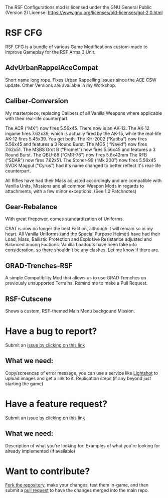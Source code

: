 The RSF Configurations mod is licensed under the GNU General Public (Version 2) License:
https://www.gnu.org/licenses/old-licenses/gpl-2.0.html

# RSF CFG
RSF CFG is a bundle of various Game Modifications custom-made to improve Gameplay for the RSF Arma 3 Unit.

## AdvUrbanRappelAceCompat
Short name long rope. Fixes Urban Rappelling issues since the ACE CSW update. Other Versions are available in my Workshop.

## Caliber-Conversion
My masterpiece, replacing Calibers of all Vanilla Weapons where applicable with their real-life counterpart.

The ACR (“MX”) now fires 5.56x45.
There now is an AK-12. The AK-12 ingame fires 7.62x39, which is actually fired by the AK-15, while the real-life AK-12 fires 5.45x39. You get both.
The KH-2002 (“Katiba”) now fires 5.56x45 and features a 3 Round Burst.
The MG5 ( “Navid”) now fires 7.62x51.
The MSBS Grot B (“Promet”) now fires 5.56x45 and features a 3 Round Burst.
The QBU-88 (“CMR-76”) now fires 5.8x42mm
The RFB (“SDAR”) now fires 7.62x51.
The Stoner-99 (“Mk 200”) now fires 5.56x45
SVDK Magpul ("Cyrus") had it's name changed to better reflect it's real-life counterpart.

All Rifles have had their Mass adjusted accordingly and are compatible with Vanilla Units, Missions and all common Weapon Mods in regards to attachments, with a few minor exceptions. (See 1.0 Patchnotes)

## Gear-Rebalance
With great firepower, comes standardization of Uniforms.

CSAT is now no longer the best Faction, although it will remain so in my heart.
All Vanilla Uniforms (and the Special Purpose Helmet) have had their Load, Mass, Ballistic Protection and Explosive Resistance adjusted and Balanced among Factions.
Vanilla Loadouts have been take into consideration, so there shouldn’t be any clashes.
Let me know if there are.

## GRAD-Trenches-RSF
A simple Compatibility Mod that allows us to use GRAD Trenches on previously unsupported Terrains. Remind me to make a Pull Request.

## RSF-Cutscene
Shows a custom, RSF-themed Main Menu backgound Mission.

# Have a bug to report?
Submit an [issue by clicking on this link](https://github.com/SpartanD39/CaliberConvert/issues/new)

## What we need:
Copy/screencap of error message, you can use a service like [Lightshot](https://prnt.sc/) to upload images and get a link to it.
Replication steps (if any beyond just starting the game)

# Have a feature request?
Submit an [issue by clicking on this link](https://github.com/SpartanD39/CaliberConvert/issues/new)
## What we need:
Description of what you're looking for.
Examples of what you're looking for already implemented (if available)

# Want to contribute?
[Fork the repository](https://help.github.com/en/articles/fork-a-repo), make your changes, test them in-game, and then submit a [pull request](https://help.github.com/en/articles/creating-a-pull-request) to have the changes merged into the main repo. 
